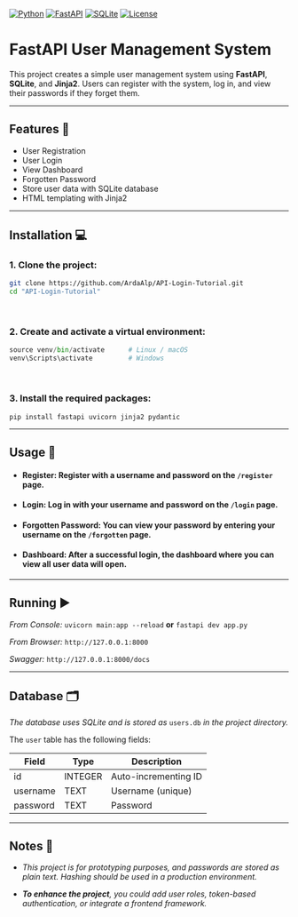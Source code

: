 [![Python](https://img.shields.io/badge/python-3.11-blue)](https://www.python.org/)
[![FastAPI](https://img.shields.io/badge/FastAPI-0.105-green)](https://fastapi.tiangolo.com/)
[![SQLite](https://img.shields.io/badge/SQLite-3-orange)](https://www.sqlite.org/index.html)
[![License](https://img.shields.io/badge/License-MIT-yellow)](LICENSE)

# FastAPI User Management System

This project creates a simple user management system using **FastAPI**, **SQLite**, and **Jinja2**. Users can register with the system, log in, and view their passwords if they forget them.

---

## Features 🌟

- User Registration
- User Login  
- View Dashboard
- Forgotten Password 
- Store user data with SQLite database 
- HTML templating with Jinja2

---

## Installation 💻

### 1. Clone the project:
```bash
git clone https://github.com/ArdaAlp/API-Login-Tutorial.git
cd "API-Login-Tutorial"
```

<br>

### 2. Create and activate a virtual environment:
```python -m venv venv
source venv/bin/activate      # Linux / macOS
venv\Scripts\activate         # Windows
```

<br>

### 3. Install the required packages:
```
pip install fastapi uvicorn jinja2 pydantic
```

---

## Usage 📌
- #### Register: Register with a username and password on the ```/register``` page.

- #### Login: Log in with your username and password on the ```/login``` page.

- #### Forgotten Password: You can view your password by entering your username on the ```/forgotten``` page.

- #### Dashboard: After a successful login, the dashboard where you can view all user data will open.

---

## Running ▶️
*From Console:* ```uvicorn main:app --reload``` **or** ```fastapi dev app.py```

*From Browser:* ```http://127.0.0.1:8000```

*Swagger:* ```http://127.0.0.1:8000/docs```

---

## Database 🗂
*The database uses SQLite and is stored as* ```users.db``` *in the project directory.*

The ```user``` table has the following fields:

| Field     | Type     | Description              |
| -------- | ------- | ----------------------     |
| id       | INTEGER | Auto-incrementing ID       |
| username | TEXT    | Username (unique)          |
| password | TEXT    | Password                   |

---

## Notes 🔧
- *This project is for prototyping purposes, and passwords are stored as plain text. Hashing should be used in a production environment.*

- ***To enhance the project**, you could add user roles, token-based authentication, or integrate a frontend framework.*
